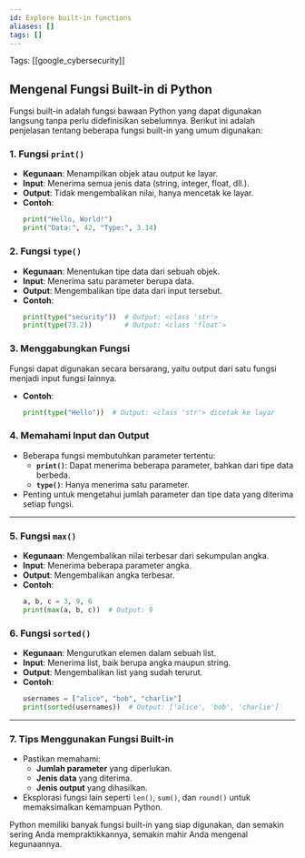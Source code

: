 ```yaml
---
id: Explore built-in functions
aliases: []
tags: []
---
```


Tags: [[google_cybersecurity]]

## Mengenal Fungsi Built-in di Python

Fungsi built-in adalah fungsi bawaan Python yang dapat digunakan langsung tanpa perlu didefinisikan sebelumnya. Berikut ini adalah penjelasan tentang beberapa fungsi built-in yang umum digunakan:

### 1. **Fungsi `print()`**

- **Kegunaan**: Menampilkan objek atau output ke layar.
- **Input**: Menerima semua jenis data (string, integer, float, dll.).
- **Output**: Tidak mengembalikan nilai, hanya mencetak ke layar.
- **Contoh**:
  ```python
  print("Hello, World!")
  print("Data:", 42, "Type:", 3.14)
  ```

### 2. **Fungsi `type()`**

- **Kegunaan**: Menentukan tipe data dari sebuah objek.
- **Input**: Menerima satu parameter berupa data.
- **Output**: Mengembalikan tipe data dari input tersebut.
- **Contoh**:
  ```python
  print(type("security"))  # Output: <class 'str'>
  print(type(73.2))        # Output: <class 'float'>
  ```

### 3. **Menggabungkan Fungsi**

Fungsi dapat digunakan secara bersarang, yaitu output dari satu fungsi menjadi input fungsi lainnya.

- **Contoh**:
  ```python
  print(type("Hello"))  # Output: <class 'str'> dicetak ke layar
  ```

### 4. **Memahami Input dan Output**

- Beberapa fungsi membutuhkan parameter tertentu:
  - **`print()`**: Dapat menerima beberapa parameter, bahkan dari tipe data berbeda.
  - **`type()`**: Hanya menerima satu parameter.
- Penting untuk mengetahui jumlah parameter dan tipe data yang diterima setiap fungsi.

---

### 5. **Fungsi `max()`**

- **Kegunaan**: Mengembalikan nilai terbesar dari sekumpulan angka.
- **Input**: Menerima beberapa parameter angka.
- **Output**: Mengembalikan angka terbesar.
- **Contoh**:
  ```python
  a, b, c = 3, 9, 6
  print(max(a, b, c))  # Output: 9
  ```

### 6. **Fungsi `sorted()`**

- **Kegunaan**: Mengurutkan elemen dalam sebuah list.
- **Input**: Menerima list, baik berupa angka maupun string.
- **Output**: Mengembalikan list yang sudah terurut.
- **Contoh**:
  ```python
  usernames = ["alice", "bob", "charlie"]
  print(sorted(usernames))  # Output: ['alice', 'bob', 'charlie']
  ```

---

### 7. **Tips Menggunakan Fungsi Built-in**

- Pastikan memahami:
  - **Jumlah parameter** yang diperlukan.
  - **Jenis data** yang diterima.
  - **Jenis output** yang dihasilkan.
- Eksplorasi fungsi lain seperti `len()`, `sum()`, dan `round()` untuk memaksimalkan kemampuan Python.

Python memiliki banyak fungsi built-in yang siap digunakan, dan semakin sering Anda mempraktikkannya, semakin mahir Anda mengenal kegunaannya.

